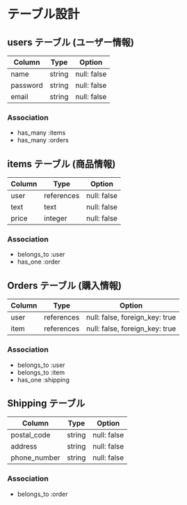 # テーブル設計

## users テーブル  (ユーザー情報)

| Column          | Type     | Option              |
| --------------- | -------- | ------------------- |
| name            | string   | null: false         |
| password        | string   | null: false         |
| email           | string   | null: false         |
### Association
- has_many :items
- has_many :orders

## items テーブル  (商品情報)

| Column          | Type       | Option              |
| --------------- | ---------- | ------------------- |
| user            | references | null: false         |
| text            | text       | null: false         |
| price           | integer    | null: false         |

### Association
- belongs_to :user
- has_one :order

## Orders テーブル  (購入情報)

| Column          | Type       | Option                        |
| --------------- | ---------- | ------------------------------|
| user            | references | null: false, foreign_key: true |
| item            | references | null: false, foreign_key: true |

### Association
- belongs_to :user
- belongs_to :item
- has_one :shipping

## Shipping テーブル

| Column          | Type       | Option                      |
| --------------- | ---------- | --------------------------- |
| postal_code     | string     | null: false                 |
| address         | string     | null: false                 |
| phone_number    | string     | null: false                 |

### Association
- belongs_to :order

